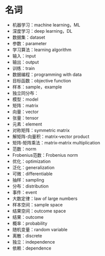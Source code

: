 # 名词

- 机器学习：machine learning，ML
- 深度学习：deep learning，DL
- 数据集：dataset
- 参数：parameter
- 学习算法：learning algorithm
- 输入：input
- 输出：output
- 训练：train
- 数据编程：programming with data
- 目标函数：objective function
- 样本：sample，example
- 独立同分布：
- 模型：model
- 矩阵：matrix
- 向量：vector
- 张量：tensor
- 元素：element
- 对称矩阵：symmetric matrix
- 解矩阵-向量积：matrix‐vector product
- 矩阵‐矩阵乘法：matrix‐matrix multiplication
- 范数：norm
- Frobenius范数：Frobenius norm
- 优化：optimization
- 泛化：generalization
- 可微：differentiable
- 抽样：sampling
- 分布：distribution
- 事件：event
- 大数定律：law of large numbers
- 样本空间：sample space
- 结果空间：outcome space
- 结果：outcome
- 概率：probability
- 随机变量：random variable
- 离散：discrete
- 独立：independence
- 依赖：dependence









